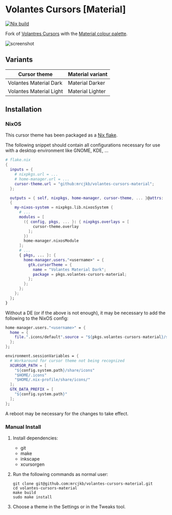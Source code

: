 # Volantes Cursors [Material]

[![Nix build](https://github.com/MrcJkb/volantes-cursors-material/actions/workflows/nix-build.yml/badge.svg)](https://github.com/MrcJkb/volantes-cursors-material/actions/workflows/nix-build.yml)

Fork of [Volantres Cursors](https://github.com/varlesh/volantes-cursors) with the [Material colour palette](https://material-theme.com/).

![screenshot](https://user-images.githubusercontent.com/12857160/209580520-ff5de329-d3b8-485b-9552-f389f7ccd76c.png)

## Variants

| Cursor theme                     | Material variant  |
|----------------------------------|-------------------|
| Volantes Material Dark           | Material Darker   |
| Volantes Material Light          | Material Lighter  |

## Installation

### NixOS

This cursor theme has been packaged as a [Nix flake](https://nixos.wiki/wiki/Flakes).

The following snippet should contain all configurations necessary for use with a desktop environment
like GNOME, KDE, ...

```nix
# flake.nix
{
  inputs = {
    # nixpkgs.url = ...
    # home-manager.url = ...
    cursor-theme.url = "github:mrcjkb/volantes-cursors-material";
  };

  outputs = { self, nixpkgs, home-manager, cursor-theme, ... }@attrs:
  {
    my-nixos-system = nixpkgs.lib.nixosSystem {
      # ...
      modules = [
        ({ config, pkgs, ... }: { nixpkgs.overlays = [
            cursor-theme.overlay
          ];
        })
        home-manager.nixosModule
      ];
      # ...
      { pkgs, ... }: {
        home-manager.users."<username>" = {
          gtk.cursorTheme = {
            name = "Volantes Material Dark";
            package = pkgs.volantes-cursors-material;
          };
        };
      };
    };
  };
}
```

Without a DE (or if the above is not enough),
it may be necessary to add the following to the NixOS config:

```nix
home-manager.users."<username>" = {
  home = {
    file.".icons/default".source = "${pkgs.volantes-cursors-material}/share/icons/volantes_cursors";
  };
};

environment.sessionVariables = {
  # Workaround for cursor theme not being recognized
  XCURSOR_PATH = [
    "${config.system.path}/share/icons"
    "$HOME/.icons"
    "$HOME/.nix-profile/share/icons/"
  ];
  GTK_DATA_PREFIX = [
    "${config.system.path}"
  ];
};
```

A reboot may be necessary for the changes to take effect.

### Manual Install

1. Install dependencies:

    - git
    - make
    - inkscape
    - xcursorgen

2. Run the following commands as normal user:

    ```console
    git clone git@github.com:mrcjkb/volantes-cursors-material.git
    cd volantes-cursors-material
    make build
    sudo make install
    ```

3. Choose a theme in the Settings or in the Tweaks tool.



